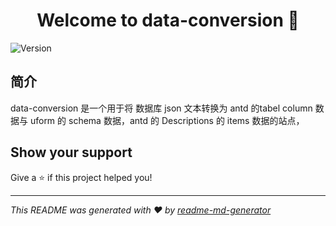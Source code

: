 <h1 align="center">Welcome to data-conversion 👋</h1>
<p>
  <img alt="Version" src="https://img.shields.io/badge/version-0.1.0-blue.svg?cacheSeconds=2592000" />
</p>

## 简介
data-conversion 是一个用于将 数据库 json 文本转换为 antd 的tabel column 数据与 uform 的 schema 数据，antd 的 Descriptions 的 items 数据的站点，

## Show your support

Give a ⭐️ if this project helped you!

***
_This README was generated with ❤️ by [readme-md-generator](https://github.com/kefranabg/readme-md-generator)_